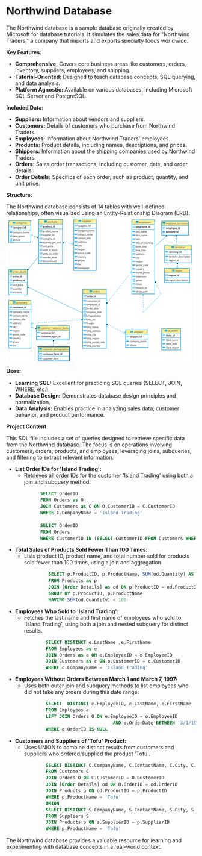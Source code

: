 # Northwind Database

The Northwind database is a sample database originally created by Microsoft for database tutorials. It simulates the sales data for "Northwind Traders," a company that imports and exports specialty foods worldwide. 

**Key Features:**

* **Comprehensive:** Covers core business areas like customers, orders, inventory, suppliers, employees, and shipping.
* **Tutorial-Oriented:** Designed to teach database concepts, SQL querying, and data analysis.
* **Platform Agnostic:** Available on various databases, including Microsoft SQL Server and PostgreSQL.

**Included Data:**

* **Suppliers:** Information about vendors and suppliers.
* **Customers:** Details of customers who purchase from Northwind Traders.
* **Employees:** Information about Northwind Traders' employees.
* **Products:** Product details, including names, descriptions, and prices.
* **Shippers:** Information about the shipping companies used by Northwind Traders.
* **Orders:** Sales order transactions, including customer, date, and order details.
* **Order Details:** Specifics of each order, such as product, quantity, and unit price.

**Structure:**

The Northwind database consists of 14 tables with well-defined relationships, often visualized using an Entity-Relationship Diagram (ERD).
![ERD](northwind-er-diagram.png)

**Uses:**

* **Learning SQL:** Excellent for practicing SQL queries (SELECT, JOIN, WHERE, etc.).
* **Database Design:** Demonstrates database design principles and normalization.
* **Data Analysis:** Enables practice in analyzing sales data, customer behavior, and product performance.

**Project Content:**

This SQL file includes a set of queries designed to retrieve specific data from the Northwind database. The focus is on operations involving customers, orders, products, and employees, leveraging joins, subqueries, and filtering to extract relevant information.

* **List Order IDs for 'Island Trading':**
    * Retrieves all order IDs for the customer 'Island Trading' using both a join and subquery method.
         ```sql
               SELECT OrderID
               FROM Orders as O
               JOIN Customers as C ON O.CustomerID = C.CustomerID
               WHERE C.CompanyName = 'Island Trading'
      
               SELECT OrderID
               FROM Orders 
               WHERE CustomerID IN (SELECT CustomerID FROM Customers WHERE CompanyName = 'Island Trading')
         ```
* **Total Sales of Products Sold Fewer Than 100 Times:**
    * Lists product ID, product name, and total number sold for products sold fewer than 100 times, using a join and aggregation.
      ```sql
               SELECT p.ProductID, p.ProductName, SUM(od.Quantity) AS Total_no_sold 
               FROM Products as p
               JOIN [Order Details] as od ON p.ProductID = od.ProductID
               GROUP BY p.ProductID, p.ProductName
               HAVING SUM(od.Quantity) < 100
      ```
* **Employees Who Sold to 'Island Trading':**
    * Fetches the last name and first name of employees who sold to 'Island Trading', using both a join and nested subquery for distinct results.
       ```sql
               SELECT DISTINCT e.LastName ,e.FirstName
               FROM Employees as e
               JOIN Orders as o ON e.EmployeeID = o.EmployeeID
               JOIN Customers as c ON o.CustomerID = c.CustomerID
               WHERE c.CompanyName = 'Island Trading'
        ```       
* **Employees Without Orders Between March 1 and March 7, 1997:**
    * Uses both outer join and subquery methods to list employees who did not take any orders during this date range.
       ```sql
               SELECT  DISTINCT e.EmployeeID, e.LastName, e.FirstName
               FROM Employees e 
               LEFT JOIN Orders O ON e.EmployeeID = o.EmployeeID
               							AND o.OrderDate BETWEEN '3/1/1997' AND '3/7/1997'
               WHERE o.OrderID IS NULL

      ```
* **Customers and Suppliers of 'Tofu' Product:**
    * Uses UNION to combine distinct results from customers and suppliers who ordered/supplied the product 'Tofu'. 
       ```sql
               SELECT DISTINCT C.CompanyName, C.ContactName, C.City, C.Region, C.PostalCode, C.Country, C.Phone
               FROM Customers C
               JOIN Orders O ON C.CustomerID = O.CustomerID
               JOIN [Order Details] od ON O.OrderID = od.OrderID
               JOIN Products p ON od.ProductID = p.ProductID
               WHERE p.ProductName = 'Tofu'
               UNION
               SELECT DISTINCT S.CompanyName, S.ContactName, S.City, S.Region, S.PostalCode, S.Country, S.Phone
               FROM Suppliers S 
               JOIN Products p ON s.SupplierID = p.SupplierID
               WHERE p.ProductName = 'Tofu'
        ```       
The Northwind database provides a valuable resource for learning and experimenting with database concepts in a real-world context.
